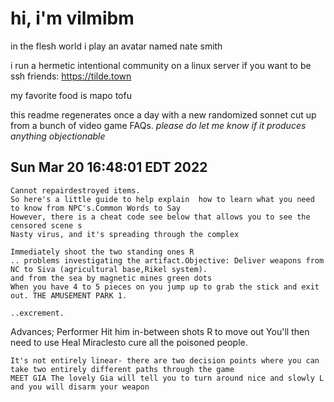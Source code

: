 # hi, i'm vilmibm

in the flesh world i play an avatar named nate smith

i run a hermetic intentional community on a linux server if you want to be ssh friends: https://tilde.town

my favorite food is mapo tofu

this readme regenerates once a day with a new randomized sonnet cut up from a bunch of video game FAQs.
_please do let me know if it produces anything objectionable_

## Sun Mar 20 16:48:01 EDT 2022

    Cannot repairdestroyed items.
    So here's a little guide to help explain  how to learn what you need to know from NPC's.Common Words to Say
    However, there is a cheat code see below that allows you to see the censored scene s
    Nasty virus, and it's spreading through the complex
    
    Immediately shoot the two standing ones R
    .. problems investigating the artifact.Objective: Deliver weapons from NC to Siva (agricultural base,Rikel system).
    and from the sea by magnetic mines green dots
    When you have 4 to 5 pieces on you jump up to grab the stick and exit out. THE AMUSEMENT PARK 1.
    
    ..excrement.
     Advances; Performer
    Hit him in-between shots R to move out
    You'll then need to use Heal Miraclesto cure all the poisoned people.
    
    It's not entirely linear- there are two decision points where you can take two entirely different paths through the game
    MEET GIA The lovely Gia will tell you to turn around nice and slowly L and you will disarm your weapon
